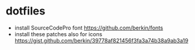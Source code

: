 # dotfiles

- install SourceCodePro font https://github.com/berkin/fonts
- install these patches also for icons https://gist.github.com/berkin/39778af821456f3fa3a74b38a9ab3a19
